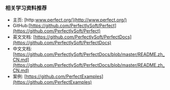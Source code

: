 ### 相关学习资料推荐

- 主页: [http:www.perfect.org/](http://www.perfect.org/)
- GitHub:[https://github.com/PerfectlySoft/Perfect](https://github.com/PerfectlySoft/Perfect)
- 英文文档: [https://github.com/PerfectlySoft/PerfectDocs](https://github.com/PerfectlySoft/PerfectDocs)
- 中文文档: [https://github.com/PerfectlySoft/PerfectDocs/blob/master/README.zh_CN.md](https://github.com/PerfectlySoft/PerfectDocs/blob/master/README.zh_CN.md)
- 案例: [https://github.com/PerfectExamples](https://github.com/PerfectExamples)